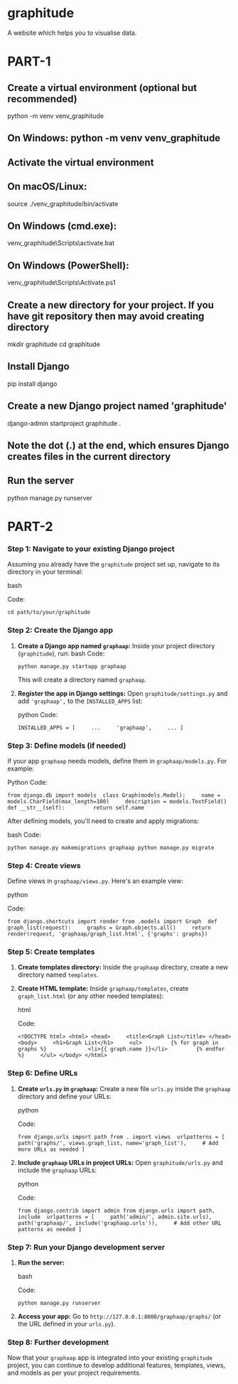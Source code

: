 

# graphitude
A website which helps you to visualise data.


# PART-1

## Create a virtual environment (optional but recommended)
python -m venv venv_graphitude
## On Windows: python -m venv venv_graphitude

## Activate the virtual environment
## On macOS/Linux:
source ./venv_graphitude/bin/activate
## On Windows (cmd.exe):
venv_graphitude\Scripts\activate.bat
## On Windows (PowerShell):
venv_graphitude\Scripts\Activate.ps1


## Create a new directory for your project. If you have git repository then may avoid creating directory
mkdir graphitude
cd graphitude


## Install Django
pip install django

## Create a new Django project named 'graphitude'
django-admin startproject graphitude .
## Note the dot (.) at the end, which ensures Django creates files in the current directory


## Run the server
python manage.py runserver



# PART-2

### Step 1: Navigate to your existing Django project

Assuming you already have the `graphitude` project set up, navigate to its directory in your terminal:

bash

Code:

`cd path/to/your/graphitude`

### Step 2: Create the Django app

1.  **Create a Django app named `graphaap`:** Inside your project directory (`graphitude`), run:
bash Code:
    
    `python manage.py startapp graphaap`
    
    This will create a directory named `graphaap`.
    
2.  **Register the app in Django settings:** Open `graphitude/settings.py` and add `'graphaap',` to the `INSTALLED_APPS` list:
    
    python
    Code:
    
    `INSTALLED_APPS = [     ...     'graphaap',     ... ]`
    

### Step 3: Define models (if needed)

If your app `graphaap` needs models, define them in `graphaap/models.py`. For example:

Python Code:

`from django.db import models  class Graph(models.Model):     name = models.CharField(max_length=100)     description = models.TextField()      def __str__(self):         return self.name`

After defining models, you'll need to create and apply migrations:

bash Code:

`python manage.py makemigrations graphaap python manage.py migrate`

### Step 4: Create views

Define views in `graphaap/views.py`. Here's an example view:

python

Code:

`from django.shortcuts import render from .models import Graph  def graph_list(request):     graphs = Graph.objects.all()     return render(request, 'graphaap/graph_list.html', {'graphs': graphs})`

### Step 5: Create templates

1.  **Create templates directory:** Inside the `graphaap` directory, create a new directory named `templates`.
    
2.  **Create HTML template:** Inside `graphaap/templates`, create `graph_list.html` (or any other needed templates):
    
    html
    
    Code:
    
    `<!DOCTYPE html> <html> <head>     <title>Graph List</title> </head> <body>     <h1>Graph List</h1>     <ul>         {% for graph in graphs %}             <li>{{ graph.name }}</li>         {% endfor %}     </ul> </body> </html>`
    

### Step 6: Define URLs

1.  **Create `urls.py` in `graphaap`:** Create a new file `urls.py` inside the `graphaap` directory and define your URLs:
    
    python
    
    Code:
    
    `from django.urls import path from . import views  urlpatterns = [     path('graphs/', views.graph_list, name='graph_list'),     # Add more URLs as needed ]`
    
2.  **Include `graphaap` URLs in project URLs:** Open `graphitude/urls.py` and include the `graphaap` URLs:
    
    python
    
    Code:
    
    `from django.contrib import admin from django.urls import path, include  urlpatterns = [     path('admin/', admin.site.urls),     path('graphaap/', include('graphaap.urls')),     # Add other URL patterns as needed ]`
    

### Step 7: Run your Django development server

1.  **Run the server:**
    
    bash
    
    Code:
    
    `python manage.py runserver`
    
2.  **Access your app:** Go to `http://127.0.0.1:8000/graphaap/graphs/` (or the URL defined in your `urls.py`).
    

### Step 8: Further development

Now that your `graphaap` app is integrated into your existing `graphitude` project, you can continue to develop additional features, templates, views, and models as per your project requirements.



